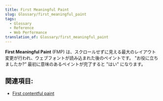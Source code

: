 ```yaml
---
title: First Meaningful Paint
slug: Glossary/first_meaningful_paint
tags:
  - Glossary
  - Reference
  - Web Performance
translation_of: Glossary/first_meaningful_paint
---
```

**First Meaningful Paint** (FMP) は、スクロールせずに見える最大のレイアウト変更が行われ、ウェブフォントが読み込まれた後のペイントです。 "お役に立ちましたか?" 最初に意味のあるペイントが完了すると "はい" になります。

## 関連項目:

- [First contentful paint](/ja/docs/Glossary/First_contentful_paint)
